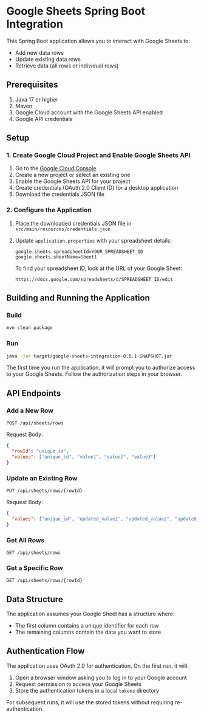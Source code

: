 # Google Sheets Spring Boot Integration

This Spring Boot application allows you to interact with Google Sheets to:
- Add new data rows
- Update existing data rows
- Retrieve data (all rows or individual rows)

## Prerequisites

1. Java 17 or higher
2. Maven
3. Google Cloud account with the Google Sheets API enabled
4. Google API credentials

## Setup

### 1. Create Google Cloud Project and Enable Google Sheets API

1. Go to the [Google Cloud Console](https://console.cloud.google.com/)
2. Create a new project or select an existing one
3. Enable the Google Sheets API for your project
4. Create credentials (OAuth 2.0 Client ID) for a desktop application
5. Download the credentials JSON file

### 2. Configure the Application

1. Place the downloaded credentials JSON file in `src/main/resources/credentials.json`
2. Update `application.properties` with your spreadsheet details:
   ```properties
   google.sheets.spreadsheetId=YOUR_SPREADSHEET_ID
   google.sheets.sheetName=Sheet1
   ```

   To find your spreadsheet ID, look at the URL of your Google Sheet:
   ```
   https://docs.google.com/spreadsheets/d/SPREADSHEET_ID/edit
   ```

## Building and Running the Application

### Build
```bash
mvn clean package
```

### Run
```bash
java -jar target/google-sheets-integration-0.0.1-SNAPSHOT.jar
```

The first time you run the application, it will prompt you to authorize access to your Google Sheets. Follow the authorization steps in your browser.

## API Endpoints

### Add a New Row
```
POST /api/sheets/rows
```
Request Body:
```json
{
  "rowId": "unique_id",
  "values": ["unique_id", "value1", "value2", "value3"]
}
```

### Update an Existing Row
```
PUT /api/sheets/rows/{rowId}
```
Request Body:
```json
{
  "values": ["unique_id", "updated_value1", "updated_value2", "updated_value3"]
}
```

### Get All Rows
```
GET /api/sheets/rows
```

### Get a Specific Row
```
GET /api/sheets/rows/{rowId}
```

## Data Structure

The application assumes your Google Sheet has a structure where:
- The first column contains a unique identifier for each row
- The remaining columns contain the data you want to store

## Authentication Flow

The application uses OAuth 2.0 for authentication. On the first run, it will:
1. Open a browser window asking you to log in to your Google account
2. Request permission to access your Google Sheets
3. Store the authentication tokens in a local `tokens` directory

For subsequent runs, it will use the stored tokens without requiring re-authentication.
